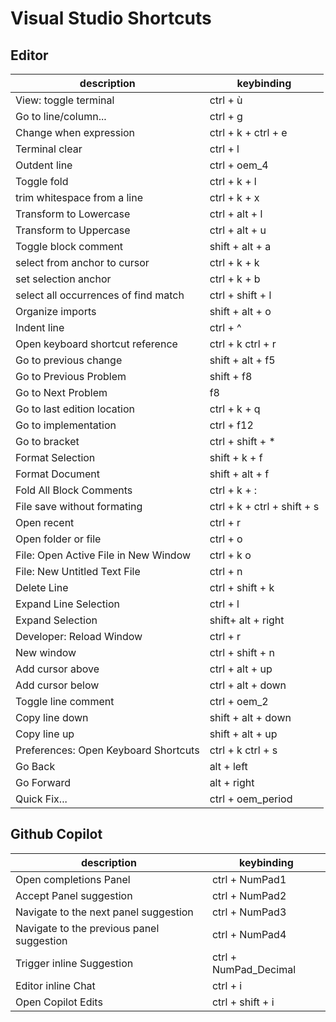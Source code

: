Visual Studio Shortcuts
=============================

## Editor

| description | keybinding      |
|-------------|-----------------|
| View: toggle terminal | ctrl + ù |
| Go to line/column... | ctrl + g |
| Change when expression | ctrl + k + ctrl + e |
| Terminal clear | ctrl + l |
| Outdent line | ctrl + oem_4 |
| Toggle fold | ctrl + k + l |
| trim whitespace from a line | ctrl + k + x |
| Transform to Lowercase | ctrl + alt + l |
| Transform to Uppercase | ctrl + alt + u |
| Toggle block comment | shift + alt + a |
| select from anchor to cursor | ctrl + k + k |
| set selection anchor | ctrl + k + b |
| select all occurrences of find match | ctrl + shift + l |
| Organize imports | shift + alt + o |
| Indent line | ctrl + ^ |
| Open keyboard shortcut reference | ctrl + k ctrl + r |
| Go to previous change | shift + alt + f5 |
| Go to Previous Problem | shift  + f8 |
| Go to Next Problem | f8 |
| Go to last edition location | ctrl + k + q |
| Go to implementation | ctrl + f12 |
| Go to bracket | ctrl + shift + * |
| Format Selection | shift + k + f |
| Format Document | shift + alt + f |
| Fold All Block Comments | ctrl + k + : |
| File save without formating | ctrl + k + ctrl + shift + s |
| Open recent | ctrl + r |
| Open folder or file | ctrl + o |
| File: Open Active File in New Window | ctrl + k o |
| File: New Untitled Text File | ctrl + n |
| Delete Line  | ctrl + shift + k |
| Expand Line Selection  | ctrl + l |
| Expand Selection  | shift+ alt + right |
| Developer: Reload Window  | ctrl + r |
| New window  | ctrl + shift + n    |
| Add cursor above  | ctrl + alt + up |
| Add cursor below  | ctrl + alt + down |
| Toggle line comment | ctrl + oem_2 |
| Copy line down | shift + alt + down |
| Copy line up | shift + alt + up |
| Preferences: Open Keyboard Shortcuts | ctrl + k ctrl + s |
| Go Back | alt + left |
| Go Forward | alt + right |
| Quick Fix... | ctrl + oem_period |

## Github Copilot
| description | keybinding      |
|-------------|-----------------|
| Open completions Panel | ctrl + NumPad1 |
| Accept Panel suggestion | ctrl + NumPad2 |
| Navigate to the next panel suggestion | ctrl + NumPad3 |
| Navigate to the previous panel suggestion | ctrl + NumPad4 |
| Trigger inline Suggestion | ctrl + NumPad_Decimal |
| Editor inline Chat | ctrl + i |
| Open Copilot Edits | ctrl + shift + i |

